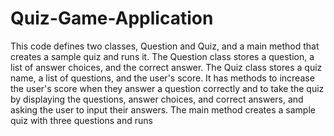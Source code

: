 # Quiz-Game-Application
This code defines two classes, Question and Quiz, and a main method that creates a sample quiz and runs it. 
The Question class stores a question, a list of answer choices, and the correct answer. 
The Quiz class stores a quiz name, a list of questions, and the user's score. 
It has methods to increase the user's score when they answer a question correctly and to take the quiz by 
displaying the questions, answer choices, and correct answers, and asking the user to input their answers.
The main method creates a sample quiz with three questions and runs

